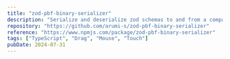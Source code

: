 ```yaml
---
title: "zod-pbf-binary-serializer"
description: "Serialize and deserialize zod schemas to and from a compact binary format"
repository: "https://github.com/arumi-s/zod-pbf-binary-serializer"
reference: "https://www.npmjs.com/package/zod-pbf-binary-serializer"
tags: ["TypeScript", "Drag", "Mouse", "Touch"]
pubDate: 2024-07-31
---
```

